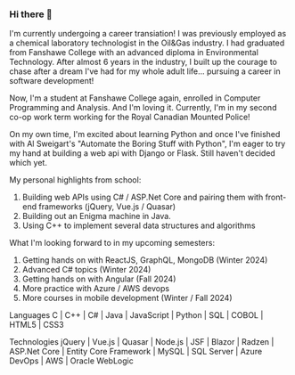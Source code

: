 ### Hi there 👋

<!--
**m-lynch91/m-lynch91** is a ✨ _special_ ✨ repository because its `README.md` (this file) appears on your GitHub profile.

Here are some ideas to get you started:

- 🔭 I’m currently working on ...
- 🌱 I’m currently learning ...
- 👯 I’m looking to collaborate on ...
- 🤔 I’m looking for help with ...
- 💬 Ask me about ...
- 📫 How to reach me: ...
- 😄 Pronouns: ...
- ⚡ Fun fact: ...
-->

I'm currently undergoing a career transiation! I was previously employed as a chemical laboratory technologist in the Oil&Gas industry. I had graduated from Fanshawe College with an advanced diploma in Environmental Technology. After almost 6 years in the industry, I built up the courage to chase after a dream I've had for my whole adult life... pursuing a career in software development!

Now, I'm a student at Fanshawe College again, enrolled in Computer Programming and Analysis. And I'm loving it. Currently, I'm in my second co-op work term working for the Royal Canadian Mounted Police!

On my own time, I'm excited about learning Python and once I've finished with Al Sweigart's "Automate the Boring Stuff with Python", I'm eager to try my hand at building a web api with Django or Flask. Still haven't decided which yet.

My personal highlights from school:
1. Building web APIs using C# / ASP.Net Core and pairing them with front-end frameworks (jQuery, Vue.js / Quasar)
2. Building out an Enigma machine in Java.
3. Using C++ to implement several data structures and algorithms

What I'm looking forward to in my upcoming semesters:
1. Getting hands on with ReactJS, GraphQL, MongoDB (Winter 2024)
2. Advanced C# topics (Winter 2024)
3. Getting hands on with Angular (Fall 2024)
4. More practice with Azure / AWS devops
5. More courses in mobile development (Winter / Fall 2024)

Languages
C | C++ | C# | Java | JavaScript | Python | SQL | COBOL | HTML5 | CSS3

Technologies
jQuery | Vue.js | Quasar | Node.js | JSF | Blazor | Radzen | ASP.Net Core | Entity Core Framework | MySQL | SQL Server | Azure DevOps | AWS | Oracle WebLogic
